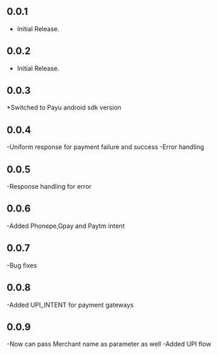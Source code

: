 ## 0.0.1

* Initial Release.

## 0.0.2

* Initial Release.

## 0.0.3

*Switched to Payu android sdk version 

## 0.0.4
-Uniform response for payment failure and success
-Error handling


## 0.0.5
-Response handling for error

## 0.0.6
-Added Phonepe,Gpay and Paytm intent

## 0.0.7
-Bug fixes

## 0.0.8
-Added UPI_INTENT for payment gateways

## 0.0.9
-Now can pass Merchant name as parameter as well
-Added UPI flow